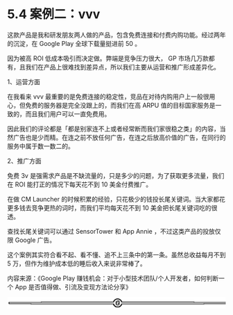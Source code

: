 # 5.4 案例二：vvv

这款产品是我和研发朋友两人做的产品，包含免费连接和付费内购功能。经过两年的沉淀，在 Google Play 全球下载量挺进前 50 。

因为被高 ROI 低成本吸引而决定做。弊端是竞争压力很大， GP 市场几万款都有，且我们在产品上很难找到差异点，所以我们主要从运营和推广形成差异化。

1、运营方面

在我看来 vvv 最重要的是免费连接的稳定性，竞品在对待内购用户上一般很用心，但免费的服务器是完全没跟上的，而我们在高 ARPU 值的目标国家服务是一致的，而且我们用户可以一直免费用。

因此我们的评论都是「都是别家连不上或者经常断而我们家很稳之类」的内容，当然广告也是少而精。在连之前不放任何广告，在连之后放高价值的广告，在同行的服务中属于数一数二的。

2、推广方面

免费 3v 是强需求产品是不缺流量的，只是多少的问题，为了获取更多流量，我们在 ROI 能打正的情况下每天花不到 10 美金付费推广。

在做 CM Launcher 的时候积累的经验，只花极少的钱投长尾关键词。当大家都花更多钱去竞争更热的词时，而我们平均每天花不到 10 美金把长尾关键词吃的很透。

查找长尾关键词可以通过 SensorTower 和 App Annie ，不过这类产品的投放仅限 Google 广告。

这个案例其实符合看不起、看不懂、追不上三条中的第一条。虽然总收益每月不到 5 万，但作为维护成本低的睡后收入来说非常棒了。

内容来源：《Google Play 赚钱机会：对于小型技术团队/个人开发者，如何判断一个 App 是否值得做、引流及变现方法论分享》

![](img/d3dc15a615db58a3c5ef15184454d4ab.png)